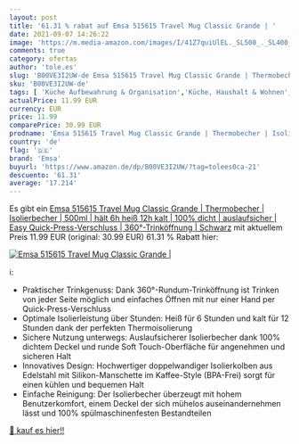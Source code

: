 ```yaml
---
layout: post
title: '61.31 % rabat auf Emsa 515615 Travel Mug Classic Grande | '
date: 2021-09-07 14:26:22
image: 'https://m.media-amazon.com/images/I/41Z7quiUlEL._SL500_._SL400_.jpg'
comments: true
category: ofertas
author: 'tole.es'
slug: 'B00VE3I2UW-de Emsa 515615 Travel Mug Classic Grande | Thermobecher |...'
sku: 'B00VE3I2UW-de'
tags: [ 'Küche Aufbewahrung & Organisation','Küche, Haushalt & Wohnen','Küche, Kochen & Backen','Thermos-Trinkbehälter','Thermosgefäße','Thermostassen & -becher','emsa', ]
actualPrice: 11.99 EUR
currency: EUR
price: 11.99
comparePrice: 30.99 EUR
prodname: 'Emsa 515615 Travel Mug Classic Grande | Thermobecher | Isolierbecher | 500ml | hält 6h heiß  12h kalt | 100% dicht | auslaufsicher | Easy Quick-Press-Verschluss | 360°-Trinköffnung | Schwarz'
country: 'de'
flag: '🇩🇪'
brand: 'Emsa'
buyurl: 'https://www.amazon.de/dp/B00VE3I2UW/?tag=tolees0ca-21'
descuento: '61.31'
average: '17.214'
---
```


Es gibt ein [Emsa 515615 Travel Mug Classic Grande | Thermobecher | Isolierbecher | 500ml | hält 6h heiß  12h kalt | 100% dicht | auslaufsicher | Easy Quick-Press-Verschluss | 360°-Trinköffnung | Schwarz](https://www.amazon.de/dp/B00VE3I2UW/?tag=tolees0ca-21) mit aktuellem Preis 11.99 EUR (original: 30.99 EUR) 61.31 % Rabatt hier:

[![Emsa 515615 Travel Mug Classic Grande | ](https://m.media-amazon.com/images/I/41Z7quiUlEL._SL500_._SL400_.jpg)](https://www.amazon.de/dp/B00VE3I2UW/?tag=tolees0ca-21)

ℹ️:

- Praktischer Trinkgenuss: Dank 360°-Rundum-Trinköffnung ist Trinken von jeder Seite möglich und einfaches Öffnen mit nur einer Hand per Quick-Press-Verschluss
- Optimale Isolierleistung über Stunden: Heiß für 6 Stunden und kalt für 12 Stunden dank der perfekten Thermoisolierung
- Sichere Nutzung unterwegs: Auslaufsicherer Isolierbecher dank 100% dichtem Deckel und runde Soft Touch-Oberfläche für angenehmen und sicheren Halt
- Innovatives Design: Hochwertiger doppelwandiger Isolierkolben aus Edelstahl mit Silikon-Manschette im Kaffee-Style (BPA-Frei) sorgt für einen kühlen und bequemen Halt
- Einfache Reinigung: Der Isolierbecher überzeugt mit hohem Benutzerkomfort, einem Deckel der sich mühelos auseinandernehmen lässt und 100% spülmaschinenfesten Bestandteilen

[🛒 kauf es hier!!](https://www.amazon.de/dp/B00VE3I2UW/?tag=tolees0ca-21)
